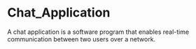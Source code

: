 # Chat_Application
A chat application is a software program that enables real-time communication between two users over a network.
